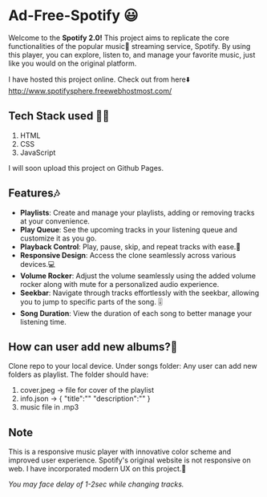 # Ad-Free-Spotify 😃
Welcome to the **Spotify 2.0!** 
This project aims to replicate the core functionalities of the popular music🎵 streaming service, Spotify. By using this player, you can explore, listen to, and manage your favorite music, just like you would on the original platform.

I have hosted this project online. Check out from here⬇️
http://www.spotifysphere.freewebhostmost.com/

## Tech Stack used 👨‍💻
1. HTML
2. CSS
3. JavaScript

I will soon upload this project on Github Pages.

## Features🎶

* **Playlists**: Create and manage your playlists, adding or removing tracks at your convenience.
* **Play Queue**: See the upcoming tracks in your listening queue and customize it as you go.
* **Playback Control**: Play, pause, skip, and repeat tracks with ease.🎸
* **Responsive Design**: Access the clone seamlessly across various devices.💻
* **Volume Rocker**: Adjust the volume seamlessly using the added volume rocker along with mute for a personalized audio experience.
* **Seekbar**: Navigate through tracks effortlessly with the seekbar, allowing you to jump to specific parts of the song. 🎚️
* **Song Duration**: View the duration of each song to better manage your listening time.

## How can user add new albums?🎵
Clone repo to your local device. Under songs folder:
Any user can add new folders as playlist. The folder should have:
1. cover.jpeg -> file for cover of the playlist
2. info.json ->
{
  "title":"<add album name here>"
  "description":"<add album description here>"
}
3. music file in .mp3

## Note
This is a responsive music player with innovative color scheme and improved user experience.
Spotify's original website is not responsive on web. I have incorporated modern UX on this project.🎷

*You may face delay of 1-2sec while changing tracks.*


